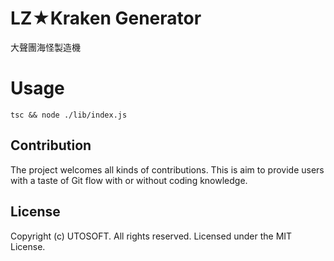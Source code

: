# LZ★Kraken Generator

大聲團海怪製造機

# Usage

```cli
tsc && node ./lib/index.js
```

## Contribution

The project welcomes all kinds of contributions. This is aim to provide users with a taste of Git flow with or without coding knowledge.

## License

Copyright (c) UTOSOFT. All rights reserved.
Licensed under the MIT License.
